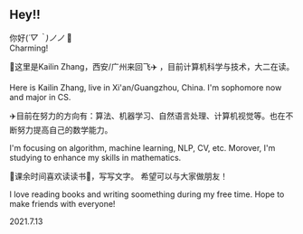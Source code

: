 ## Hey!!

你好(*´▽｀)ノノ* 👋<br>
Charming!

🌟这里是Kailin Zhang，西安/广州来回飞✈️ ，目前计算机科学与技术，大二在读。

Here is Kailin Zhang, live in Xi'an/Guangzhou, China. I'm sophomore now and major in CS. 


✈️目前在努力的方向有：算法、机器学习、自然语言处理、计算机视觉等。也在不断努力提高自己的数学能力。

I'm focusing on algorithm, machine learning, NLP, CV, etc. Morover, I'm studying to enhance my skills in mathematics.

🌙课余时间喜欢读读书📖，写写文字。 希望可以与大家做朋友！

I love reading books and writing soomething during my free time. Hope to make friends with everyone!

2021.7.13
